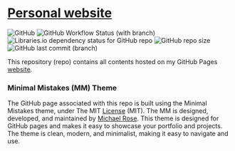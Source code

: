 # [Personal website][site]

[//]: # (Status badges)
![GitHub](https://img.shields.io/github/license/nvabl/nvabl.github.io?style=flat-square)
![GitHub Workflow Status (with branch)](https://img.shields.io/github/actions/workflow/status/nvabl/nvabl.github.io/jekyll-gh-pages.yml?branch=master&style=flat-square)
![Libraries.io dependency status for GitHub repo](https://img.shields.io/librariesio/github/nvabl/nvabl.github.io?style=flat-square)
![GitHub repo size](https://img.shields.io/github/repo-size/nvabl/nvabl.github.io)
![GitHub last commit (branch)](https://img.shields.io/github/last-commit/nvabl/nvabl.github.io/master?style=flat-square)

This repository (repo) contains all contents hosted on my GitHub Pages [website][site]. 

### Minimal Mistakes (MM) Theme
The GitHub page associated with this repo is built using the Minimal Mistakes theme, under The MIT [License](LICENSE) (MIT).
The MM is designed, developed, and maintained by [Michael Rose][mm]. This theme is designed for GitHub pages and makes it easy to showcase your portfolio and projects. The theme is clean, modern, and minimalist, making it easy to navigate and use. 

  [site]: https://nvabl.github.io
  [mm]: https://github.com/mmistakes